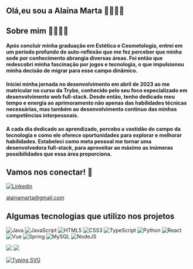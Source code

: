 ## Olá,eu sou a Alaina Marta 👋🏻👋🏻


## Sobre mim 🙆🏻‍♀️🚀

#### Após concluir minha graduação em Estética e Cosmetologia, entrei em um período profundo de auto-reflexão que me fez perceber que minha sede por conhecimento abrangia diversas áreas. Foi então que redescobri minha fascinação por jogos e tecnologia, o que impulsionou minha decisão de migrar para esse campo dinâmico.

#### Iniciei minha jornada no desenvolvimento em abril de 2023 ao me matricular no curso da Trybe, conhecido pelo seu foco especializado em desenvolvimento web full-stack. Desde então, tenho dedicado meu tempo e energia ao aprimoramento não apenas das habilidades técnicas necessárias, mas também ao desenvolvimento contínuo das minhas competências interpessoais.

#### A cada dia dedicado ao aprendizado, percebo a vastidão do campo da tecnologia e como ele oferece oportunidades para explorar e melhorar habilidades. Estabeleci como meta pessoal me tornar uma desenvolvedora full-stack, para aproveitar ao máximo as inúmeras possibilidades que essa área proporciona.


## Vamos nos conectar! 👥
[![Linkedin](https://img.shields.io/badge/LinkedIn-0077B5?style=for-the-badge&logo=linkedin&logoColor=white)](https://www.linkedin.com/in/alaina-marta-ab15b01aa/)

alainamarta@gmail.com

## Algumas tecnologias que utilizo nos projetos

![Java](https://img.shields.io/badge/java-%23ED8B00.svg?style=for-the-badge&logo=openjdk&logoColor=white)
![JavaScript](https://img.shields.io/badge/JavaScript-F7DF1E?style=for-the-badge&logo=javascript&logoColor=black)
![HTML5](https://img.shields.io/badge/HTML5-E34F26?style=for-the-badge&logo=html5&logoColor=white)
![CSS3](https://img.shields.io/badge/CSS3-1572B6?style=for-the-badge&logo=css3&logoColor=white)
![TypeScript](https://img.shields.io/badge/TypeScript-007ACC?style=for-the-badge&logo=typescript&logoColor=white)
![Python](https://img.shields.io/badge/python-3670A0?style=for-the-badge&logo=python&logoColor=ffdd54)
![React](https://img.shields.io/badge/React-20232A?style=for-the-badge&logo=react&logoColor=61DAFB)
![Vue](https://img.shields.io/badge/vuejs-%2335495e.svg?style=for-the-badge&logo=vuedotjs&logoColor=%234FC08D)
![Spring](https://img.shields.io/badge/spring-%236DB33F.svg?style=for-the-badge&logo=spring&logoColor=white)
![MySQL](https://img.shields.io/badge/MySQL-00000F?style=for-the-badge&logo=mysql&logoColor=white)
![NodeJS](https://img.shields.io/badge/node.js-6DA55F?style=for-the-badge&logo=node.js&logoColor=white)

<img src='https://github-readme-stats-anuraghazra1.vercel.app/api?username=AlainaMarta&theme=dracula&show_icons=true'>
<img src='https://github-readme-stats.vercel.app/api/top-langs/?username=AlainaMarta&layout=compact&theme=dark#gh-dark-mode-only"/>'>
<br>

[![Typing SVG](https://readme-typing-svg.demolab.com?font=Fira+Code&pause=1000&color=792EF7&center=true&vCenter=true&width=435&lines=Life+is+better+if+you+are+coding)](https://git.io/typing-svg)
